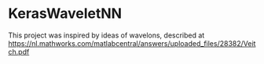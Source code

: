 # KerasWaveletNN

This project was inspired by ideas of wavelons, described at https://nl.mathworks.com/matlabcentral/answers/uploaded_files/28382/Veitch.pdf

